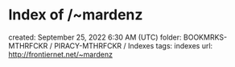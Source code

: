 # Index of /~mardenz

created: September 25, 2022 6:30 AM (UTC)
folder: BOOKMRKS-MTHRFCKR / PIRACY-MTHRFCKR / Indexes
tags: indexes
url: http://frontiernet.net/~mardenz